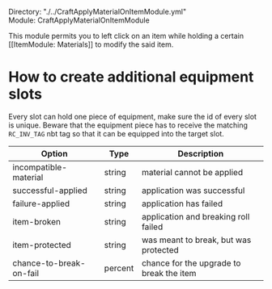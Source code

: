 Directory: "./../CraftApplyMaterialOnItemModule.yml"  
Module: CraftApplyMaterialOnItemModule

This module permits you to left click on an item while holding a certain [[ItemModule: Materials]] to modify the said item.

# How to create additional equipment slots

Every slot can hold one piece of equipment, make sure the id of every slot is unique. Beware that the equipment piece has to receive the matching `RC_INV_TAG` nbt tag so that it can be equipped into the target slot.

| Option | Type | Description |
|-|-|-|
| incompatible-material | string | material cannot be applied |
| successful-applied | string | application was successful |
| failure-applied | string | application has failed |
| item-broken | string | application and breaking roll failed |
| item-protected | string | was meant to break, but was protected |
| chance-to-break-on-fail | percent | chance for the upgrade to break the item |